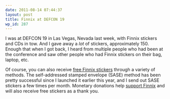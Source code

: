 ```yaml
---
date: 2011-08-14 07:44:37
layout: post
title: Finnix at DEFCON 19
wp_id: 287
---
```

I was at DEFCON 19 in Las Vegas, Nevada last week, with Finnix stickers and CDs in tow. And I gave away a _lot_ of stickers, approximately 150. Enough that when I got back, I heard from multiple people who had been at the conference and saw other people who had Finnix stickers on their bag, laptop, etc.

Of course, you can also receive [free Finnix stickers](http://www.finnix.org/Free_stickers) through a variety of methods. The self-addressed stamped envelope (SASE) method has been pretty successful since I launched it earlier this year, and I send out SASE stickers a few times per month. Monetary donations help [support Finnix](http://www.finnix.org/Support_Finnix) and will also receive free stickers as a thank you.
